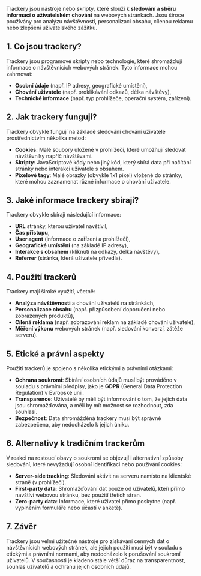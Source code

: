 
Trackery jsou nástroje nebo skripty, které slouží k **sledování a sběru informací o uživatelském chování** na webových stránkách. Jsou široce používány pro analýzu návštěvnosti, personalizaci obsahu, cílenou reklamu nebo zlepšení uživatelského zážitku.

## 1. Co jsou trackery?

Trackery jsou programové skripty nebo technologie, které shromažďují informace o návštěvnících webových stránek. Tyto informace mohou zahrnovat:
- **Osobní údaje** (např. IP adresy, geografické umístění),
- **Chování uživatele** (např. proklikávání odkazů, délka návštěvy),
- **Technické informace** (např. typ prohlížeče, operační systém, zařízení).

## 2. Jak trackery fungují?

Trackery obvykle fungují na základě sledování chování uživatele prostřednictvím několika metod:
- **Cookies**: Malé soubory uložené v prohlížeči, které umožňují sledovat návštěvníky napříč návštěvami.
- **Skripty**: JavaScriptové kódy nebo jiný kód, který sbírá data při načítání stránky nebo interakci uživatele s obsahem.
- **Pixelové tagy**: Malé obrázky (obvykle 1x1 pixel) vložené do stránky, které mohou zaznamenat různé informace o chování uživatele.

## 3. Jaké informace trackery sbírají?

Trackery obvykle sbírají následující informace:
- **URL** stránky, kterou uživatel navštívil,
- **Čas přístupu**,
- **User agent** (informace o zařízení a prohlížeči),
- **Geografické umístění** (na základě IP adresy),
- **Interakce s obsahem** (kliknutí na odkazy, délka návštěvy),
- **Referrer** (stránka, která uživatele přivedla).

## 4. Použití trackerů

Trackery mají široké využití, včetně:
- **Analýza návštěvnosti** a chování uživatelů na stránkách,
- **Personalizace obsahu** (např. přizpůsobení doporučení nebo zobrazených produktů),
- **Cílená reklama** (např. zobrazování reklam na základě chování uživatele),
- **Měření výkonu** webových stránek (např. sledování konverzí, zátěže serveru).

## 5. Etické a právní aspekty

Použití trackerů je spojeno s několika etickými a právními otázkami:
- **Ochrana soukromí**: Sbírání osobních údajů musí být prováděno v souladu s právními předpisy, jako je **GDPR** (General Data Protection Regulation) v Evropské unii.
- **Transparence**: Uživatelé by měli být informováni o tom, že jejich data jsou shromažďována, a měli by mít možnost se rozhodnout, zda souhlasí.
- **Bezpečnost**: Data shromážděná trackery musí být správně zabezpečena, aby nedocházelo k jejich úniku.

## 6. Alternativy k tradičním trackerům

V reakci na rostoucí obavy o soukromí se objevují i alternativní způsoby sledování, které nevyžadují osobní identifikaci nebo používání cookies:
- **Server-side tracking**: Sledování aktivit na serveru namísto na klientské straně (v prohlížeči).
- **First-party data**: Shromažďování dat pouze od uživatelů, kteří přímo navštíví webovou stránku, bez použití třetích stran.
- **Zero-party data**: Informace, které uživatel přímo poskytne (např. vyplněním formuláře nebo účastí v anketě).

## 7. Závěr

Trackery jsou velmi užitečné nástroje pro získávání cenných dat o návštěvnících webových stránek, ale jejich použití musí být v souladu s etickými a právními normami, aby nedocházelo k porušování soukromí uživatelů. V současnosti je kladeno stále větší důraz na transparentnost, souhlas uživatelů a ochranu jejich osobních údajů.
